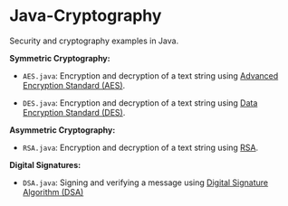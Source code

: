 # Java-Cryptography
Security and cryptography examples in Java.

**Symmetric Cryptography:**
- ```AES.java```:  Encryption and decryption of a text string using [Advanced Encryption Standard (AES)](https://en.wikipedia.org/wiki/Advanced_Encryption_Standard).

- ```DES.java```: Encryption and decryption of a text string using [Data Encryption Standard (DES)](https://en.wikipedia.org/wiki/Data_Encryption_Standard).

**Asymmetric Cryptography:**
- ```RSA.java```: Encryption and decryption of a text string using [RSA](https://en.wikipedia.org/wiki/RSA_(cryptosystem)).

**Digital Signatures:**
- ```DSA.java```: Signing and verifying a message using [Digital Signature Algorithm (DSA)](https://en.wikipedia.org/wiki/Digital_Signature_Algorithm)
